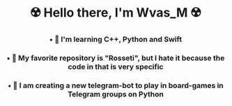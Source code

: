 
<div id="header" align="center">
    <h1>☢️ Hello there, I'm <b>Wvas_M</b> ☢️</h1>
    <h3>• 🦐 I'm learning <b>C++</b>, <b>Python</b> and <b>Swift</b></h3>
    <h3>• 🥑 My favorite repository is "Rosseti", but I hate it because the code in that is very specific</h3>
    <h3>• 🍾 I am creating a new telegram-bot to play in board-games in Telegram groups on <b>Python</b></h3>
</div>
